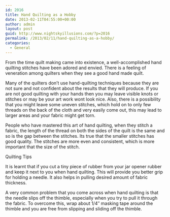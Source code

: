 ```yaml
---
id: 2016
title: Hand Quilting as a Hobby
date: 2013-02-11T04:55:00+00:00
author: admin
layout: post
guid: http://www.nightskyillusions.com/?p=2016
permalink: /2013/02/11/hand-quilting-as-a-hobby/
categories:
  - General
---
```

From the time quilt making came into existence, a well-accomplished hand quilting stitches have been adored and envied. There is a feeling of veneration among quilters when they see a good hand made quilt.

Many of the quilters don’t use hand-quilting techniques because they are not sure and not confident about the results that they will produce. If you are not good quilting with your hands then you may leave visible knots or stitches or may be your art work wont look nice. Also, there is a possibility that you might leave some uneven stitches, which hold on to only few threads on the back of the cloth and very easily come out, this may lead to larger areas and your fabric might get torn.

People who have mastered this art of hand quilting, when they stitch a fabric, the length of the thread on both the sides of the quilt is the same and so is the gap between the stitches. Its true that the smaller stitches has good quality. The stitches are more even and consistent, which is more important that the size of the stitch.

Quilting Tips

It is learnt that if you cut a tiny piece of rubber from your jar opener rubber and keep it next to you when hand quilting. This will provide you better grip for holding a needle. It also helps in pulling desired amount of fabric thickness.

A very common problem that you come across when hand quilting is that the needle slips off the thimble, especially when you try to pull it through the fabric. To overcome this, wrap about 1/4&#8243; masking tape around the thimble and you are free from slipping and sliding off the thimble.